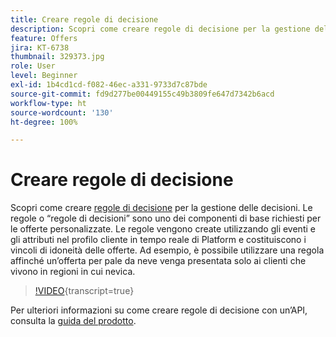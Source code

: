```yaml
---
title: Creare regole di decisione
description: Scopri come creare regole di decisione per la gestione delle decisioni. Le regole sono uno dei componenti necessari più importanti per le offerte personalizzate.
feature: Offers
jira: KT-6738
thumbnail: 329373.jpg
role: User
level: Beginner
exl-id: 1b4cd1cd-f082-46ec-a331-9733d7c87bde
source-git-commit: fd9d277be00449155c49b3809fe647d7342b6acd
workflow-type: ht
source-wordcount: '130'
ht-degree: 100%

---
```


# Creare regole di decisione

Scopri come creare [regole di decisione](https://experienceleague.adobe.com/docs/journey-optimizer/using/offer-decisioniong/create-components/creating-decision-rules.html?lang=it) per la gestione delle decisioni. Le regole o “regole di decisioni” sono uno dei componenti di base richiesti per le offerte personalizzate. Le regole vengono create utilizzando gli eventi e gli attributi nel profilo cliente in tempo reale di Platform e costituiscono i vincoli di idoneità delle offerte. Ad esempio, è possibile utilizzare una regola affinché un’offerta per pale da neve venga presentata solo ai clienti che vivono in regioni in cui nevica.

>[!VIDEO](https://video.tv.adobe.com/v/329373?quality=12&learn=on){transcript=true}

Per ulteriori informazioni su come creare regole di decisione con un’API, consulta la [guida del prodotto](https://experienceleague.adobe.com/docs/journey-optimizer/using/offer-decisioniong/api-reference/offers-api/decision-rules/create.html?lang=it).
